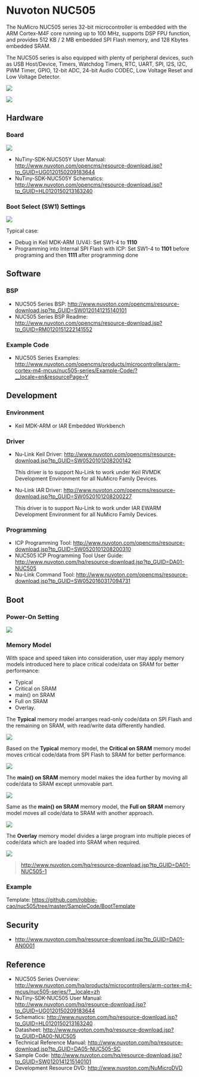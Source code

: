 # Nuvoton NUC505

The NuMicro NUC505 series 32-bit microcontroller is embedded with the ARM Cortex-M4F core running up to 100 MHz, supports DSP FPU function, and provides 512 KB / 2 MB embedded SPI Flash memory, and 128 Kbytes embedded SRAM.

The NUC505 series is also equipped with plenty of peripheral devices, such as USB Host/Device, Timers, Watchdog Timers, RTC, UART, SPI, I2S, I2C, PWM Timer, GPIO, 12-bit ADC, 24-bit Audio CODEC, Low Voltage Reset and Low Voltage Detector.

![](http://www.nuvoton.com/export/sites/nuvoton/images/Microcontrollers/NUC505YO13Y.png_1224593398.png)

![](Docs/nuc505_block.png)

## Hardware

### Board

![](Docs/nuc505_nutiny_board.png)

- NuTiny-SDK-NUC505Y User Manual: http://www.nuvoton.com/opencms/resource-download.jsp?tp_GUID=UG0120150209183644
- NuTiny-SDK-NUC505Y Schematics: http://www.nuvoton.com/opencms/resource-download.jsp?tp_GUID=HL0120150213163240

### Boot Select (SW1) Settings

![](Docs/nuc505_boot_select.png)

Typical case:

- Debug in Keil MDK-ARM (UV4): Set SW1-4 to **1110**
- Programming into Internal SPI Flash with ICP: Set SW1-4 to **1101** before programing and then **1111** after programming done

## Software

### BSP

-  NUC505 Series BSP: http://www.nuvoton.com/opencms/resource-download.jsp?tp_GUID=SW0120141215140101
-  NUC505 Series BSP Readme: http://www.nuvoton.com/opencms/resource-download.jsp?tp_GUID=RM0120151222141552

### Example Code

- NUC505 Series Examples: http://www.nuvoton.com/opencms/products/microcontrollers/arm-cortex-m4-mcus/nuc505-series/Example-Code/?__locale=en&resourcePage=Y

## Development

### Environment

- Keil MDK-ARM or IAR Embedded Workbench

### Driver

- Nu-Link Keil Driver: http://www.nuvoton.com/opencms/resource-download.jsp?tp_GUID=SW0520101208200142

  This driver is to support Nu-Link to work under Keil RVMDK Development Environment for all NuMicro Family Devices.

- Nu-Link IAR Driver: http://www.nuvoton.com/opencms/resource-download.jsp?tp_GUID=SW0520101208200227

  This driver is to support Nu-Link to work under IAR EWARM Development Environment for all NuMicro Family Devices.

### Programming

- ICP Programming Tool: http://www.nuvoton.com/opencms/resource-download.jsp?tp_GUID=SW0520101208200310
- NUC505 ICP Programming Tool User Guide: http://www.nuvoton.com/hq/resource-download.jsp?tp_GUID=DA01-NUC505
- Nu-Link Command Tool: http://www.nuvoton.com/opencms/resource-download.jsp?tp_GUID=SW0520160317094731

## Boot

### Power-On Setting

![](Docs/nuc505_poweron_setting.png)

### Memory Model

With space and speed taken into consideration, user may apply memory models introduced here to place critical code/data on SRAM for better performance:

- Typical
- Critical on SRAM
- main() on SRAM
- Full on SRAM
- Overlay.

The **Typical** memory model arranges read-only code/data on SPI Flash and the remaining on SRAM, with read/write data differently handled.

![](Docs/nuc505_memory_model_0.png)

Based on the **Typical** memory model, the **Critical on SRAM** memory model moves critical code/data from SPI Flash to SRAM for better performance.

![](Docs/nuc505_memory_model_1.png)

The **main() on SRAM** memory model makes the idea further by moving all code/data to SRAM except unmovable part.

![](Docs/nuc505_memory_model_2.png)

Same as the **main() on SRAM** memory model, the **Full on SRAM** memory model moves all code/data to SRAM with another approach.

![](Docs/nuc505_memory_model_3.png)

The **Overlay** memory model divides a large program into multiple pieces of code/data which are loaded into SRAM when required.

![](Docs/nuc505_memory_model_4.png)

> http://www.nuvoton.com/hq/resource-download.jsp?tp_GUID=DA01-NUC505-1

### Example

Template: https://github.com/robbie-cao/nuc505/tree/master/SampleCode/BootTemplate

## Security

- http://www.nuvoton.com/hq/resource-download.jsp?tp_GUID=DA01-AN0001

## Reference

- NUC505 Series Overview: http://www.nuvoton.com/hq/products/microcontrollers/arm-cortex-m4-mcus/nuc505-series/?__locale=zh
- NuTiny-SDK-NUC505 User Manual: http://www.nuvoton.com/hq/resource-download.jsp?tp_GUID=UG0120150209183644
- Schematics: http://www.nuvoton.com/hq/resource-download.jsp?tp_GUID=HL0120150213163240
- Datasheet: http://www.nuvoton.com/hq/resource-download.jsp?tp_GUID=DA00-NUC505
- Technical Reference Manual: http://www.nuvoton.com/hq/resource-download.jsp?tp_GUID=DA05-NUC505-SC
- Sample Code: http://www.nuvoton.com/hq/resource-download.jsp?tp_GUID=SW0120141215140101
- Development Resource DVD: http://www.nuvoton.com/NuMicroDVD
